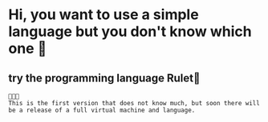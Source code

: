 # Hi, you want to use a simple language but you don't know which one 🌅

## try the programming language Rulet🎂

```
🥳🥳🥳
This is the first version that does not know much, but soon there will be a release of a full virtual machine and language.
```
